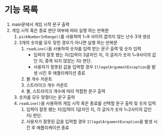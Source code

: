 # 기능 목록

1. main문에서 게임 시작 문구 출력
2. 게임 시작 혹은 종료 판단 여부에 따라 실행 하는 반복문
    1. `pickNumberInRange()`를 사용하여 1~9 사이의 겹치지 않는 난수 3개 생성
    2. 3개의 숫자를 모두 맞힌 경우가 아니면 실행 하는 반복문
        1. `readLine()`을 사용하여 숫자를 입력 받는 문구 출력 및 숫자 입력
            - 입력이 잘못 됐는 지(입력이 3글자인 지, 각 글자가 숫자 1~9사이의 값인 지, 중복 되지 않았는 지) 판단.
            - 사용자가 잘못된 값을 입력할 경우 `IllegalArgumentException`을 발생 시킨 후 애플리케이션 종료
        2. 볼 개수 카운트
        3. 스트라이크 개수 카운트
        4. 볼, 스트라이크 개수에 따라 적합한 문구 출력
    3. 숫자를 모두 맞췄다는 문구 출력
    4. `readLine()`을 사용하여 게임 시작 혹은 종료를 선택할 문구 출력 및 숫자 입력
        1. 입력이 잘못 됐는 지(입력이 1글자인 지, 각 글자가 숫자 1~2사이의 값인 지) 판단.
        2. 사용자가 잘못된 값을 입력할 경우 `IllegalArgumentException`을 발생 시킨 후 애플리케이션 종료